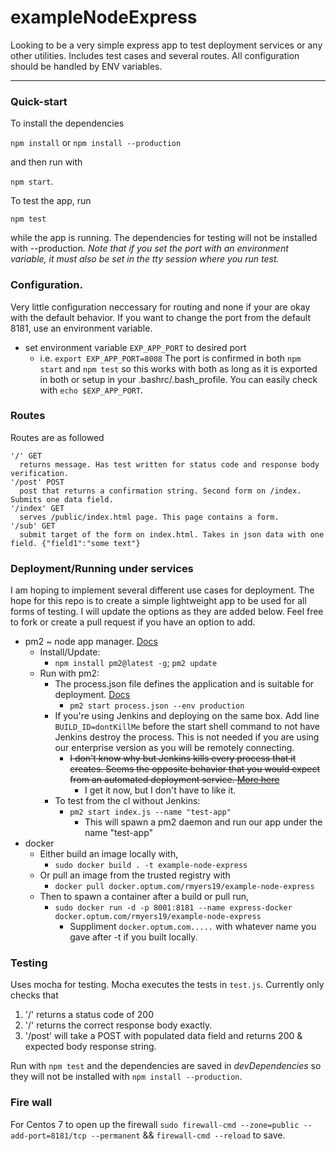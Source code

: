 # exampleNodeExpress
Looking to be a very simple express app to test deployment services or any other utilities. Includes test cases and several routes. All configuration should be handled by ENV variables.
____
### Quick-start
To install the dependencies 

`npm install` or `npm install --production`  

and then run with 

 `npm start`.
  
To test the app, run  

`npm test`

 while the app is running. The dependencies for testing will not be installed with --production. _Note that if you set the port with an environment variable, it must also be set in the tty session where you run test._

### Configuration. 
Very little configuration neccessary for routing and none if your are okay with the default behavior.
If you want to change the port from the default 8181, use an environment variable.
* set environment variable `EXP_APP_PORT` to desired port
   * i.e. `export EXP_APP_PORT=8008`
The port is confirmed in both `npm start` and `npm test` so this works with both as long as it is exported in both or setup in your .bashrc/.bash_profile. You can easily check with `echo $EXP_APP_PORT`.

### Routes
Routes are as followed
```
'/' GET
  returns message. Has test written for status code and response body verification.
'/post' POST
  post that returns a confirmation string. Second form on /index. Submits one data field. 
'/index' GET
  serves /public/index.html page. This page contains a form.
'/sub' GET
  submit target of the form on index.html. Takes in json data with one field. {"field1":"some text"}
```

### Deployment/Running under services
I am hoping to implement several different use cases for deployment. The hope for this repo is to create a simple lightweight app to be used for all forms of testing. I will update the options as they are added below. Feel free to fork or create a pull request if you have an option to add.
* pm2 ~ node app manager. [Docs](http://pm2.keymetrics.io/docs/usage/quick-start/)
  * Install/Update:
    * `npm install pm2@latest -g`; `pm2 update`
  * Run with pm2:
    * The process.json file defines the application and is suitable for deployment. [Docs](http://pm2.keymetrics.io/docs/usage/application-declaration/)
      * `pm2 start process.json --env production`
    * If you're using Jenkins and deploying on the same box. Add line `BUILD_ID=dontKillMe` before the start shell command to not have Jenkins destroy the process. This is not needed if you are using our enterprise version as you will be remotely connecting. 
        * ~~I don't know why but Jenkins kills every process that it creates. Seems the opposite behavior that you would expect from an automated deployment service. [More here](https://wiki.jenkins.io/display/JENKINS/ProcessTreeKiller)~~
          * I get it now, but I don't have to like it.
    * To test from the cl without Jenkins:
      * `pm2 start index.js --name "test-app"`
        * This will spawn a pm2 daemon and run our app under the name "test-app"
* docker
  * Either build an image locally with,
    * `sudo docker build . -t example-node-express`
  * Or pull an image from the trusted registry with
    * `docker pull docker.optum.com/rmyers19/example-node-express`
  * Then to spawn a container after a build or pull run,
    * `sudo docker run -d -p 8001:8181 --name express-docker docker.optum.com/rmyers19/example-node-express`
      * Suppliment `docker.optum.com.....` with whatever name you gave after -t if you built locally.

### Testing
Uses mocha for testing. Mocha executes the tests in `test.js`. 
Currently only checks that
1. '/' returns a status code of 200
2. '/' returns the correct response body exactly.  
3. '/post' will take a POST with populated data field and returns 200 & expected body response string.

Run with `npm test` and the dependencies are saved in *devDependencies* so they will not be installed with `npm install --production`.

### Fire wall 
For Centos 7 to open up the firewall `sudo firewall-cmd --zone=public --add-port=8181/tcp --permanent` && `firewall-cmd --reload` to save.
